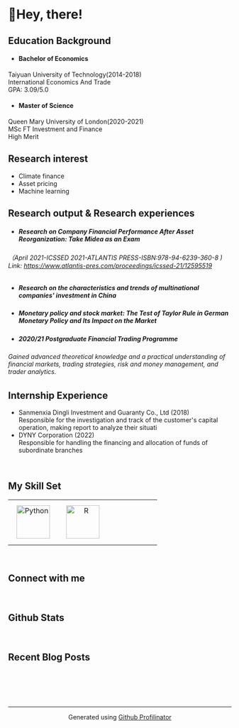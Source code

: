 # **👏Hey, there!**  
  

## Education  Background  
  

- #### Bachelor of Economics
Taiyuan University of Technology(2014-2018)\
 International Economics And Trade\
GPA: 3.09/5.0
- #### Master of Science
Queen Mary University of London(2020-2021)\
MSc FT Investment and Finance\
High Merit  
  

## Research interest  
  

- Climate finance
- Asset pricing
- Machine learning  
  

## Research output & Research experiences  
  

- ##### Research on Company Financial Performance After Asset Reorganization: Take Midea as an Exam
 ###### （April 2021-ICSSED 2021-ATLANTIS PRESS-ISBN:978-94-6239-360-8 )  Link: https://www.atlantis-pres.com/proceedings/icssed-21/12595519
- ##### Research on the characteristics and trends of multinational companies' investment in China
- ##### Monetary policy and stock market: The Test of Taylor Rule in German Monetary Policy and Its Impact on the Market
- ##### 2020/21 Postgraduate Financial Trading Programme
###### Gained advanced theoretical knowledge and a practical understanding of financial markets, trading strategies, risk and money management, and trader analytics.
  
  

## Internship Experience  
  

- Sanmenxia Dingli Investment and Guaranty Co., Ltd (2018)\
Responsible for the investigation and track of the customer's capital operation, making report to analyze their situati
- DYNY Corporation (2022)\
Responsible for handling the financing and allocation of funds of subordinate branches

<br/>  


## My Skill Set  
<table><tr><td valign="top" width="33%">

<div align="center">  
<a href="https://www.python.org/" target="_blank"><img style="margin: 10px" src="https://profilinator.rishav.dev/skills-assets/python-original.svg" alt="Python" height="75" /></a>  
</div>

</td><td valign="top" width="33%">

<div align="center">  
<a href="https://www.r-project.org/" target="_blank"><img style="margin: 10px" src="https://profilinator.rishav.dev/skills-assets/r.svg" alt="R" height="75" /></a>  
</div>

</td><td valign="top" width="33%">



</td></tr></table>  

<br/>  


## Connect with me  
  

<br/>  


## Github Stats  
  

<br/>  


## Recent Blog Posts  
  

<br/>  

  

<br/>  

  

<br/>  


<br />

----
<div align="center">Generated using <a href="https://profilinator.rishav.dev/" target="_blank">Github Profilinator</a></div>
